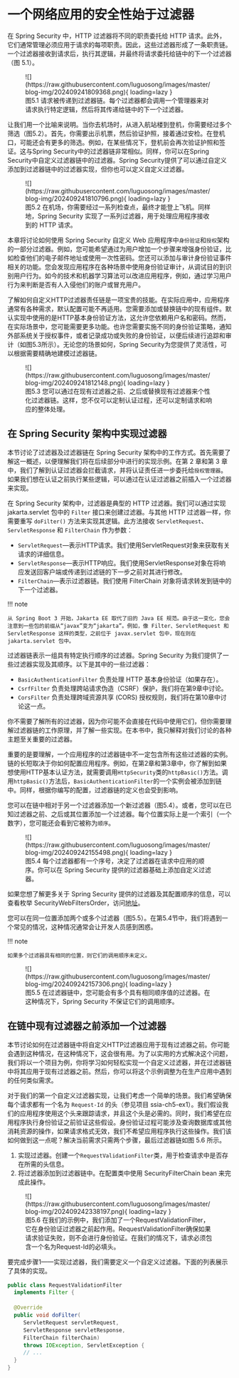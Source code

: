 # 一个网络应用的安全性始于过滤器

在 Spring Security 中，HTTP 过滤器将不同的职责委托给 HTTP 请求。此外，它们通常管理必须应用于请求的每项职责。因此，这些过滤器形成了一条职责链。一个过滤器接收到请求后，执行其逻辑，并最终将请求委托给链中的下一个过滤器（图 5.1）。

<figure markdown="span">
  ![](https://raw.githubusercontent.com/luguosong/images/master/blog-img/202409241809368.png){ loading=lazy }
  <figcaption>图5.1 请求被传递到过滤器链。每个过滤器都会调用一个管理器来对请求执行特定逻辑，然后将其传递给链中的下一个过滤器。</figcaption>
</figure>

让我们用一个比喻来说明。当你去机场时，从进入航站楼到登机，你需要经过多个筛选（图5.2）。首先，你需要出示机票，然后验证护照，接着通过安检。在登机口，可能还会有更多的筛选。例如，在某些情况下，登机前会再次验证护照和签证。这与Spring Security中的过滤器链非常相似。同样，你可以在Spring Security中自定义过滤器链中的过滤器。Spring Security提供了可以通过自定义添加到过滤器链中的过滤器实现，但你也可以定义自定义过滤器。

<figure markdown="span">
  ![](https://raw.githubusercontent.com/luguosong/images/master/blog-img/202409241810796.png){ loading=lazy }
  <figcaption>图5.2 在机场，你需要经过一系列检查点，最终才能登上飞机。同样地，Spring Security 实现了一系列过滤器，用于处理应用程序接收到的 HTTP 请求。</figcaption>
</figure>

本章将讨论如何使用 Spring Security 自定义 Web 应用程序中`身份验证`和`授权`架构的一部分过滤器。例如，您可能希望通过为用户增加一个步骤来增强身份验证，比如检查他们的电子邮件地址或使用一次性密码。您还可以添加与审计身份验证事件相关的功能。您会发现应用程序在各种场景中使用身份验证审计，从调试目的到识别用户行为。如今的技术和机器学习算法可以改进应用程序，例如，通过学习用户行为来判断是否有人入侵他们的账户或冒充用户。

了解如何自定义HTTP过滤器责任链是一项宝贵的技能。在实际应用中，应用程序通常有各种需求，默认配置可能不再适用。您需要添加或替换链中的现有组件。默认实现中使用的是HTTP基本身份验证方法，这允许您依赖用户名和密码。然而，在实际场景中，您可能需要更多功能。也许您需要实施不同的身份验证策略，通知外部系统关于授权事件，或者记录成功或失败的身份验证，以便后续进行追踪和审计（如图5.3所示）。无论您的场景如何，Spring Security为您提供了灵活性，可以根据需要精确地建模过滤器链。

<figure markdown="span">
  ![](https://raw.githubusercontent.com/luguosong/images/master/blog-img/202409241812148.png){ loading=lazy }
  <figcaption>图5.3 您可以通过在现有过滤器之前、之后或替换现有过滤器来个性化过滤器链。这样，您不仅可以定制认证过程，还可以定制请求和响应的整体处理。</figcaption>
</figure>

## 在 Spring Security 架构中实现过滤器

本节讨论了过滤器及过滤器链在 Spring Security 架构中的工作方式。首先需要了解这一概述，以便理解我们将在后续部分中进行的实现示例。在第 2 章和第 3 章中，我们了解到认证过滤器会拦截请求，并将认证责任进一步委托给`授权管理器`。如果我们想在认证之前执行某些逻辑，可以通过在认证过滤器之前插入一个过滤器来实现。

在 Spring Security 架构中，过滤器是典型的 HTTP 过滤器。我们可以通过实现 jakarta.servlet 包中的 `Filter` 接口来创建过滤器。与其他 HTTP 过滤器一样，你需要重写 `doFilter()` 方法来实现其逻辑。此方法接收 `ServletRequest`、`ServletResponse` 和 `FilterChain` 作为参数：

- `ServletRequest`—表示HTTP请求。我们使用ServletRequest对象来获取有关请求的详细信息。
- `ServletResponse`—表示HTTP响应。我们使用ServletResponse对象在将响应发送回客户端或传递到过滤链的下一步之前对其进行修改。
- `FilterChain`—表示过滤器链。我们使用 FilterChain 对象将请求转发到链中的下一个过滤器。

!!! note

	从 Spring Boot 3 开始，Jakarta EE 取代了旧的 Java EE 规范。由于这一变化，您会注意到一些包的前缀从“javax”变为“jakarta”。例如，像 Filter、ServletRequest 和 ServletResponse 这样的类型，之前位于 javax.servlet 包中，现在则在 jakarta.servlet 包中。

过滤器链表示一组具有特定执行顺序的过滤器。Spring Security 为我们提供了一些过滤器实现及其顺序。以下是其中的一些过滤器：

- `BasicAuthenticationFilter` 负责处理 HTTP 基本身份验证（如果存在）。
- `CsrfFilter` 负责处理跨站请求伪造（CSRF）保护，我们将在第9章中讨论。
- `CorsFilter` 负责处理跨域资源共享 (CORS) 授权规则，我们将在第10章中讨论这一点。

你不需要了解所有的过滤器，因为你可能不会直接在代码中使用它们，但你需要理解过滤器链的工作原理，并了解一些实现。在本书中，我只解释对我们讨论的各种主题至关重要的过滤器。

重要的是要理解，一个应用程序的过滤器链中不一定包含所有这些过滤器的实例。链的长短取决于你如何配置应用程序。例如，在第2章和第3章中，你了解到如果想使用HTTP基本认证方法，就需要调用`HttpSecurity`类的`httpBasic()`方法。调用`httpBasic()`方法后，`BasicAuthenticationFilter`的一个实例会被添加到链中。同样，根据你编写的配置，过滤器链的定义也会受到影响。

您可以在链中相对于另一个过滤器添加一个新过滤器（图5.4）。或者，您可以在已知过滤器之前、之后或其位置添加一个过滤器。每个位置实际上是一个索引（一个数字），您可能还会看到它被称为`顺序`。

<figure markdown="span">
  ![](https://raw.githubusercontent.com/luguosong/images/master/blog-img/202409242155498.png){ loading=lazy }
  <figcaption>图5.4 每个过滤器都有一个序号，决定了过滤器在请求中应用的顺序。你可以在 Spring Security 提供的过滤器基础上添加自定义过滤器。</figcaption>
</figure>

如果您想了解更多关于 Spring Security 提供的过滤器及其配置顺序的信息，可以查看枚举 SecurityWebFiltersOrder，访问[地址](https://docs.spring.io/spring-security/site/docs/current/api/org/springframework/security/config/web/server/SecurityWebFiltersOrder.html)。

您可以在同一位置添加两个或多个过滤器（图5.5）。在第5.4节中，我们将遇到一个常见的情况，这种情况通常会让开发人员感到困惑。

!!! note

	如果多个过滤器具有相同的位置，则它们的调用顺序未定义。

<figure markdown="span">
  ![](https://raw.githubusercontent.com/luguosong/images/master/blog-img/202409242157306.png){ loading=lazy }
  <figcaption>图5.5 在过滤器链中，您可能会有多个具有相同顺序值的过滤器。在这种情况下，Spring Security 不保证它们的调用顺序。</figcaption>
</figure>

## 在链中现有过滤器之前添加一个过滤器

本节讨论如何在过滤器链中将自定义HTTP过滤器应用于现有过滤器之前。你可能会遇到这种情况，在这种情况下，这会很有用。为了以实用的方式解决这个问题，我们将以一个项目为例，你将学习如何轻松实现一个自定义过滤器，并在过滤器链中将其应用于现有过滤器之前。然后，你可以将这个示例调整为在生产应用中遇到的任何类似需求。

对于我们的第一个自定义过滤器实现，让我们考虑一个简单的场景。我们希望确保每个请求都有一个名为 `Request-Id` 的头（参见项目 ssia-ch5-ex1）。我们假设我们的应用程序使用这个头来跟踪请求，并且这个头是必需的。同时，我们希望在应用程序执行身份验证之前验证这些假设。身份验证过程可能涉及查询数据库或其他消耗资源的操作，如果请求格式无效，我们不希望应用程序执行这些操作。我们该如何做到这一点呢？解决当前需求只需两个步骤，最后过滤器链如图 5.6 所示。

1. 实现过滤器。创建一个`RequestValidationFilter`类，用于检查请求中是否存在所需的头信息。
2. 将过滤器添加到过滤器链中。在配置类中使用 SecurityFilterChain bean 来完成此操作。

<figure markdown="span">
  ![](https://raw.githubusercontent.com/luguosong/images/master/blog-img/202409242338197.png){ loading=lazy }
  <figcaption>图5.6 在我们的示例中，我们添加了一个RequestValidationFilter，它在身份验证过滤器之前起作用。RequestValidationFilter确保如果请求验证失败，则不会进行身份验证。在我们的情况下，请求必须包含一个名为Request-Id的必填头。</figcaption>
</figure>

要完成步骤1——实现过滤器，我们需要定义一个自定义过滤器。下面的列表展示了具体的实现。

```java title="清单 5.1 实现自定义过滤器"
public class RequestValidationFilter 
  implements Filter {

  @Override
  public void doFilter(
     ServletRequest servletRequest, 
     ServletResponse servletResponse, 
     FilterChain filterChain) 
     throws IOException, ServletException {
     // ...
  }
}

```
